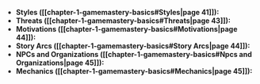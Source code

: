 
- **Styles ([[chapter-1-gamemastery-basics#Styles|page 41]]):** <!The overall vibe of your game, such as a gritty game, dungeon crawl, or high adventure. These frameworks offer guidelines for the number of sessions and types of encounters that work best.>
- **Threats ([[chapter-1-gamemastery-basics#Threats|page 43]]):** <!Thematic dangers to incorporate into your game, and ways to evoke them as you play. The style and threat are the core parts of your recipe.>
- **Motivations ([[chapter-1-gamemastery-basics#Motivations|page 44]]):** <!Determine more specifically what the opposition's goals and motivations are.>
- **Story Arcs ([[chapter-1-gamemastery-basics#Story Arcs|page 44]]):** <!This section gives you guidance on how to construct story arcs that will play out over your adventure and maybe beyond.>
- **NPCs and Organizations ([[chapter-1-gamemastery-basics#Npcs and Organizations|page 45]]):** <!The characters and factions you include should fit the theme.>
- **Mechanics ([[chapter-1-gamemastery-basics#Mechanics|page 45]]):** <!Your last step is adding in the individual creatures, hazards, treasure, and so on.>